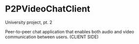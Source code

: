 # P2PVideoChatClient
University project, pt. 2

Peer-to-peer chat application that enables both audio and video communication between users. (CLIENT SIDE)
